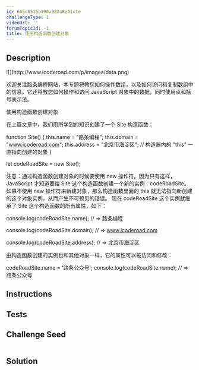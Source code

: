 ```yaml
---
id: 605d8515b190a982a8e01c1e
challengeType: 1
videoUrl: ''
forumTopicId: -1
title: 使用构造函数创建对象
---
```


## Description
<section id='description'>
![](http://www.icoderoad.com/p/images/data.png)

欢迎关注路条编程网站，本专题将教您如何操作数组，以及如何访问和复制数组中的信息。它还将教您如何操作和访问 JavaScript 对象中的数据，同时使用点和括号表示法。

使用构造函数创建对象

在上篇文章中，我们用所学到的知识创建了一个 Site 构造函数：

function Site() {
  this.name = "路条编程";
  this.domain = "www.icoderoad.com";
  this.address = "北京市海淀区";
   // 构造器内的 "this" 一直指向创建的对象
}

let codeRoadSite = new Site();

注意：通过构造函数创建对象的时候要使用 new 操作符。因为只有这样，JavaScript 才知道要给 Site 这个构造函数创建一个新的实例：codeRoadSite。如果不使用 new 操作符来新建对象，那么构造函数里面的 this 就无法指向新创建的这个对象实例，从而产生不可预见的错误。 现在 codeRoadSite 这个实例就继承了  Site 这个构造函数的所有属性，如下：

console.log(codeRoadSite.name); 
// => 路条编程

console.log(codeRoadSite.domain); 
// => www.icoderoad.com

console.log(codeRoadSite.address); 
// => 北京市海淀区


由构造函数创建的实例也和其他对象一样，它的属性可以被访问和修改：

codeRoadSite.name = '路条公众号';
console.log(codeRoadSite.name); 
// => 路条公众号


</section>

## Instructions
<section id='instructions'>

</section>

## Tests
<section id='tests'>

</section>

## Challenge Seed
<section id='challengeSeed'>

<div id='js-seed'>

```js

```

</div>



</section>

## Solution
<section id='solution'>


</section>
